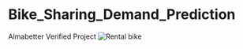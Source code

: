 # Bike_Sharing_Demand_Prediction
Almabetter Verified Project
![Rental bike](https://github.com/user-attachments/assets/906db8f0-7961-40af-bd7a-c3ed6af6d144)


